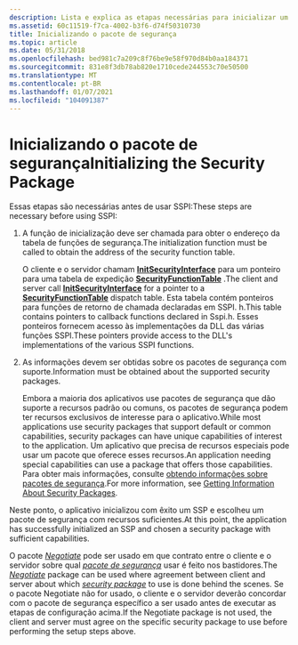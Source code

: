 ```yaml
---
description: Lista e explica as etapas necessárias para inicializar um pacote de segurança.
ms.assetid: 60c11519-f7ca-4002-b3f6-d74f50310730
title: Inicializando o pacote de segurança
ms.topic: article
ms.date: 05/31/2018
ms.openlocfilehash: bed981c7a209c8f76be9e58f970d84b0aa184371
ms.sourcegitcommit: 831e8f3db78ab820e1710cede244553c70e50500
ms.translationtype: MT
ms.contentlocale: pt-BR
ms.lasthandoff: 01/07/2021
ms.locfileid: "104091387"
---
```

# <a name="initializing-the-security-package"></a><span data-ttu-id="fda96-103">Inicializando o pacote de segurança</span><span class="sxs-lookup"><span data-stu-id="fda96-103">Initializing the Security Package</span></span>

<span data-ttu-id="fda96-104">Essas etapas são necessárias antes de usar SSPI:</span><span class="sxs-lookup"><span data-stu-id="fda96-104">These steps are necessary before using SSPI:</span></span>

1.  <span data-ttu-id="fda96-105">A função de inicialização deve ser chamada para obter o endereço da tabela de funções de segurança.</span><span class="sxs-lookup"><span data-stu-id="fda96-105">The initialization function must be called to obtain the address of the security function table.</span></span>

    <span data-ttu-id="fda96-106">O cliente e o servidor chamam [**InitSecurityInterface**](/windows/desktop/api/Sspi/nf-sspi-initsecurityinterfacea) para um ponteiro para uma tabela de expedição [**SecurityFunctionTable**](/windows/win32/api/sspi/ns-sspi-securityfunctiontablea) .</span><span class="sxs-lookup"><span data-stu-id="fda96-106">The client and server call [**InitSecurityInterface**](/windows/desktop/api/Sspi/nf-sspi-initsecurityinterfacea) for a pointer to a [**SecurityFunctionTable**](/windows/win32/api/sspi/ns-sspi-securityfunctiontablea) dispatch table.</span></span> <span data-ttu-id="fda96-107">Esta tabela contém ponteiros para funções de retorno de chamada declaradas em SSPI. h.</span><span class="sxs-lookup"><span data-stu-id="fda96-107">This table contains pointers to callback functions declared in Sspi.h.</span></span> <span data-ttu-id="fda96-108">Esses ponteiros fornecem acesso às implementações da DLL das várias funções SSPI.</span><span class="sxs-lookup"><span data-stu-id="fda96-108">These pointers provide access to the DLL's implementations of the various SSPI functions.</span></span>

2.  <span data-ttu-id="fda96-109">As informações devem ser obtidas sobre os pacotes de segurança com suporte.</span><span class="sxs-lookup"><span data-stu-id="fda96-109">Information must be obtained about the supported security packages.</span></span>

    <span data-ttu-id="fda96-110">Embora a maioria dos aplicativos use pacotes de segurança que dão suporte a recursos padrão ou comuns, os pacotes de segurança podem ter recursos exclusivos de interesse para o aplicativo.</span><span class="sxs-lookup"><span data-stu-id="fda96-110">While most applications use security packages that support default or common capabilities, security packages can have unique capabilities of interest to the application.</span></span> <span data-ttu-id="fda96-111">Um aplicativo que precisa de recursos especiais pode usar um pacote que oferece esses recursos.</span><span class="sxs-lookup"><span data-stu-id="fda96-111">An application needing special capabilities can use a package that offers those capabilities.</span></span> <span data-ttu-id="fda96-112">Para obter mais informações, consulte [obtendo informações sobre pacotes de segurança](getting-information-about-security-packages.md).</span><span class="sxs-lookup"><span data-stu-id="fda96-112">For more information, see [Getting Information About Security Packages](getting-information-about-security-packages.md).</span></span>

<span data-ttu-id="fda96-113">Neste ponto, o aplicativo inicializou com êxito um SSP e escolheu um pacote de segurança com recursos suficientes.</span><span class="sxs-lookup"><span data-stu-id="fda96-113">At this point, the application has successfully initialized an SSP and chosen a security package with sufficient capabilities.</span></span>

<span data-ttu-id="fda96-114">O pacote [*Negotiate*](../secgloss/n-gly.md) pode ser usado em que contrato entre o cliente e o servidor sobre qual [*pacote de segurança*](../secgloss/s-gly.md) usar é feito nos bastidores.</span><span class="sxs-lookup"><span data-stu-id="fda96-114">The [*Negotiate*](../secgloss/n-gly.md) package can be used where agreement between client and server about which [*security package*](../secgloss/s-gly.md) to use is done behind the scenes.</span></span> <span data-ttu-id="fda96-115">Se o pacote Negotiate não for usado, o cliente e o servidor deverão concordar com o pacote de segurança específico a ser usado antes de executar as etapas de configuração acima.</span><span class="sxs-lookup"><span data-stu-id="fda96-115">If the Negotiate package is not used, the client and server must agree on the specific security package to use before performing the setup steps above.</span></span>

 

 

